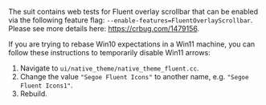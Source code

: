 The suit contains web tests for Fluent overlay scrollbar that can be
enabled via the following feature flag: `--enable-features=FluentOverlayScrollbar`.
Please see more details here: https://crbug.com/1479156.

If you are trying to rebase Win10 expectations in a Win11 machine, you can
follow these instructions to temporarily disable Win11 arrows:
1. Navigate to `ui/native_theme/native_theme_fluent.cc`.
1. Change the value `"Segoe Fluent Icons"` to another name, e.g.
   `"Segoe Fluent Icons1"`.
1. Rebuild.
